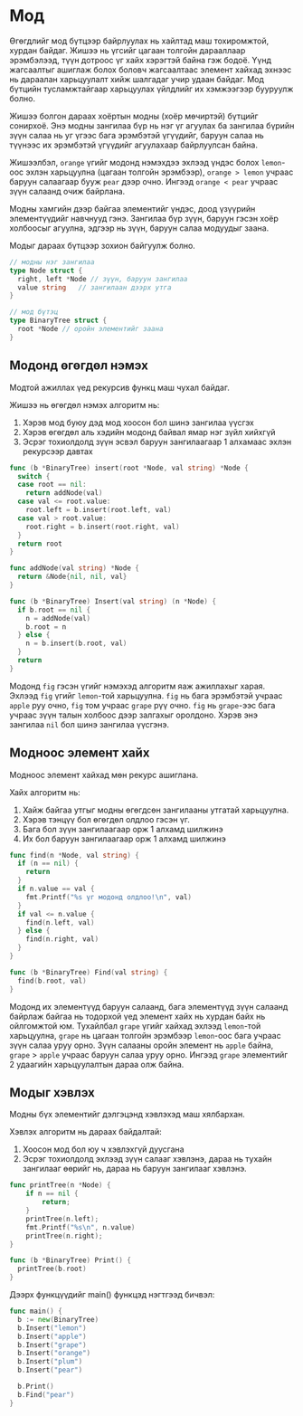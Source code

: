 # Мод

Өгөгдлийг мод бүтцээр байрлуулах нь хайлтад маш тохиромжтой, хурдан байдаг. Жишээ нь үгсийг цагаан толгойн дарааллаар эрэмбэлээд, түүн дотроос үг хайх хэрэгтэй байна гэж бодоё. Үүнд жагсаалтыг ашиглаж болох боловч жагсаалтаас элемент хайхад эхнээс нь дараалан харьцуулалт хийж шалгадаг учир удаан байдаг. Мод бүтцийн тусламжтайгаар харьцуулах үйлдлийг их хэмжээгээр бууруулж болно.

Жишээ болгон дараах хоёртын модны (хоёр мөчиртэй) бүтцийг сонирхоё. Энэ модны зангилаа бүр нь нэг үг агуулах ба зангилаа бүрийн зүүн салаа нь уг үгээс бага эрэмбэтэй үгүүдийг, баруун салаа нь түүнээс их эрэмбэтэй үгүүдийг агуулахаар байрлуулсан байна.

Жишээлбэл, `orange` үгийг модонд нэмэхдээ эхлээд үндэс болох `lemon`-оос эхлэн харьцуулна (цагаан толгойн эрэмбээр), `orange > lemon` учраас баруун салаагаар бууж `pear` дээр очно. Ингээд `orange < pear` учраас зүүн салаанд очиж байрлана.



Модны хамгийн дээр байгаа элементийг үндэс, доод үзүүрийн элементүүдийг навчнууд гэнэ. Зангилаа бүр зүүн, баруун гэсэн хоёр холбоосыг агуулна, эдгээр нь зүүн, баруун салаа модуудыг заана.

Модыг дараах бүтцээр зохион байгуулж болно.

```go
// модны нэг зангилаа
type Node struct {
  right, left *Node // зүүн, баруун зангилаа
  value string	 // зангилаан дээрх утга
}

// мод бүтэц
type BinaryTree struct {
  root *Node // оройн элементийг заана
}
```

## Модонд өгөгдөл нэмэх

Модтой ажиллах үед рекурсив функц маш чухал байдаг.

Жишээ нь өгөгдөл нэмэх алгоритм нь:

1. Хэрэв мод буюу дэд мод хоосон бол шинэ зангилаа үүсгэх
2. Хэрэв өгөгдөл аль хэдийн модонд байвал ямар нэг зүйл хийхгүй
3. Эсрэг тохиолдолд зүүн эсвэл баруун зангилаагаар 1 алхамаас эхлэн рекурсээр давтах

```go
func (b *BinaryTree) insert(root *Node, val string) *Node {
  switch {
  case root == nil:
    return addNode(val)
  case val <= root.value:
    root.left = b.insert(root.left, val)
  case val > root.value:
    root.right = b.insert(root.right, val)
  }
  return root
}

func addNode(val string) *Node {
  return &Node{nil, nil, val}
}

func (b *BinaryTree) Insert(val string) (n *Node) {
  if b.root == nil {
    n = addNode(val)
    b.root = n
  } else {
    n = b.insert(b.root, val)
  }
  return
}
```

Модонд `fig` гэсэн үгийг нэмэхэд алгоритм яаж ажиллахыг харая. Эхлээд `fig` үгийг `lemon`-той харьцуулна. `fig` нь бага эрэмбэтэй учраас `apple` руу очно, `fig` том учраас `grape` рүү очно. `fig` нь `grape`-ээс бага учраас зүүн талын холбоос дээр залгахыг оролдоно. Хэрэв энэ зангилаа `nil` бол шинэ зангилаа үүсгэнэ.


## Модноос элемент хайх

Модноос элемент хайхад мөн рекурс ашиглана.

Хайх алгоритм нь:
1. Хайж байгаа утгыг модны өгөгдсөн зангилааны утгатай харьцуулна.
2. Хэрэв тэнцүү бол өгөгдөл олдлоо гэсэн үг.
3. Бага бол зүүн зангилаагаар орж 1 алхамд шилжинэ
4. Их бол баруун зангилаагаар орж 1 алхамд шилжинэ

```go
func find(n *Node, val string) {
  if (n == nil) {
    return
  }
  if n.value == val {
    fmt.Printf("%s үг модонд олдлоо!\n", val)
  }
  if val <= n.value {
    find(n.left, val)
  } else {
    find(n.right, val)
  }
}

func (b *BinaryTree) Find(val string) {
  find(b.root, val)
}
```
Модонд их элементүүд баруун салаанд, бага элементүүд зүүн салаанд байрлаж байгаа нь тодорхой үед элемент хайх нь хурдан байх нь ойлгомжтой юм. Тухайлбал `grape` үгийг хайхад эхлээд `lemon`-той харьцуулна, `grape` нь цагаан толгойн эрэмбээр `lemon`-оос бага учраас зүүн салаа уруу орно. Зүүн салааны оройн элемент нь `apple` байна, `grape` > `apple` учраас баруун салаа уруу орно. Ингээд `grape` элементийг 2 удаагийн харьцуулалтын дараа олж байна.

## Модыг хэвлэх

Модны бүх элементийг дэлгэцэнд хэвлэхэд маш хялбархан.

Хэвлэх алгоритм нь дараах байдалтай:
1. Хоосон мод бол юу ч хэвлэхгүй дуусгана
2. Эсрэг тохиолдолд эхлээд зүүн салааг хэвлэнэ, дараа нь тухайн зангилааг өөрийг нь, дараа нь баруун зангилааг хэвлэнэ.

```go
func printTree(n *Node) {
    if n == nil {
        return;
    }
    printTree(n.left);
    fmt.Printf("%s\n", n.value)
    printTree(n.right);
}

func (b *BinaryTree) Print() {
  printTree(b.root)
}
```

Дээрх функцүүдийг main() функцэд нэгтгээд бичвэл:

```go
func main() {
  b := new(BinaryTree)
  b.Insert("lemon")
  b.Insert("apple")
  b.Insert("grape")
  b.Insert("orange")
  b.Insert("plum")
  b.Insert("pear")

  b.Print()
  b.Find("pear")
}
```
